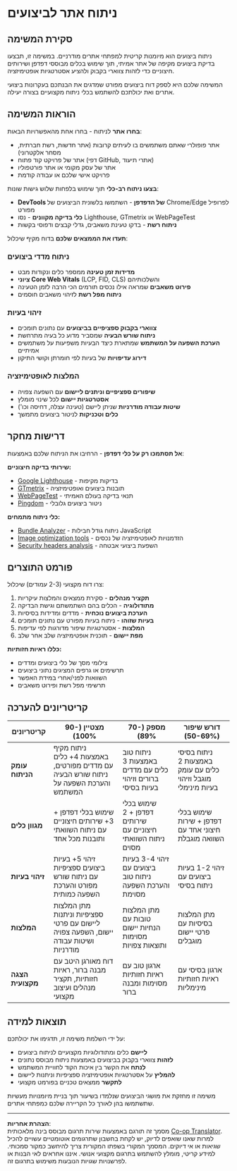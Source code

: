 <!--
CO_OP_TRANSLATOR_METADATA:
{
  "original_hash": "a203e560e58ccc6ba68bffc40c7c8676",
  "translation_date": "2025-10-23T01:40:08+00:00",
  "source_file": "5-browser-extension/3-background-tasks-and-performance/assignment.md",
  "language_code": "he"
}
-->
# ניתוח אתר לביצועים

## סקירת המשימה

ניתוח ביצועים הוא מיומנות קריטית למפתחי אתרים מודרניים. במשימה זו, תבצעו בדיקת ביצועים מקיפה של אתר אמיתי, תוך שימוש בכלים מבוססי דפדפן ושירותים חיצוניים כדי לזהות צווארי בקבוק ולהציע אסטרטגיות אופטימיזציה.

המשימה שלכם היא לספק דוח ביצועים מפורט שמדגים את הבנתכם בעקרונות ביצועי אתרים ואת יכולתכם להשתמש בכלי ניתוח מקצועיים בצורה יעילה.

## הוראות המשימה

**בחרו אתר** לניתוח - בחרו אחת מהאפשרויות הבאות:
- אתר פופולרי שאתם משתמשים בו לעיתים קרובות (אתר חדשות, רשת חברתית, מסחר אלקטרוני)
- אתר של פרויקט קוד פתוח (דפי GitHub, אתרי תיעוד)
- אתר של עסק מקומי או אתר פורטפוליו
- פרויקט אישי שלכם או עבודה קודמת

**בצעו ניתוח רב-כלי** תוך שימוש בלפחות שלוש גישות שונות:
- **DevTools של הדפדפן** - השתמשו בלשונית הביצועים של Chrome/Edge לפרופיל מפורט
- **כלי בדיקה מקוונים** - נסו Lighthouse, GTmetrix או WebPageTest
- **ניתוח רשת** - בדקו טעינת משאבים, גדלי קבצים ודפוסי בקשות

**תעדו את הממצאים שלכם** בדוח מקיף שיכלול:

### ניתוח מדדי ביצועים
- **מדידות זמן טעינה** ממספר כלים ונקודות מבט
- **ציוני Core Web Vitals** (LCP, FID, CLS) והשלכותיהם
- **פירוט משאבים** שמראה אילו נכסים תורמים הכי הרבה לזמן הטעינה
- **ניתוח מפל רשת** לזיהוי משאבים חוסמים

### זיהוי בעיות
- **צווארי בקבוק ספציפיים בביצועים** עם נתונים תומכים
- **ניתוח שורש הבעיה** שמסביר מדוע כל בעיה מתרחשת
- **הערכת השפעה על המשתמש** שמתארת כיצד הבעיות משפיעות על משתמשים אמיתיים
- **דירוג עדיפויות** של בעיות לפי חומרתן וקושי התיקון

### המלצות לאופטימיזציה
- **שיפורים ספציפיים וניתנים ליישום** עם השפעה צפויה
- **אסטרטגיות יישום** לכל שינוי מומלץ
- **שיטות עבודה מודרניות** שניתן ליישם (טעינה עצלה, דחיסה וכו')
- **כלים וטכניקות** לניטור ביצועים מתמשך

## דרישות מחקר

**אל תסתמכו רק על כלי דפדפן** - הרחיבו את הניתוח שלכם באמצעות:

**שירותי בדיקה חיצוניים:**
- [Google Lighthouse](https://developers.google.com/web/tools/lighthouse) - בדיקות מקיפות
- [GTmetrix](https://gtmetrix.com/) - תובנות ביצועים ואופטימיזציה
- [WebPageTest](https://www.webpagetest.org/) - תנאי בדיקה בעולם האמיתי
- [Pingdom](https://tools.pingdom.com/) - ניטור ביצועים גלובלי

**כלי ניתוח מתמחים:**
- [Bundle Analyzer](https://bundlephobia.com/) - ניתוח גודל חבילות JavaScript
- [Image optimization tools](https://squoosh.app/) - הזדמנויות לאופטימיזציה של נכסים
- [Security headers analysis](https://securityheaders.com/) - השפעת ביצועי אבטחה

## פורמט התוצרים

צרו דוח מקצועי (2-3 עמודים) שיכלול:

1. **תקציר מנהלים** - סקירת ממצאים והמלצות עיקריות
2. **מתודולוגיה** - הכלים בהם השתמשתם וגישת הבדיקה
3. **הערכת ביצועים נוכחית** - מדדים ומדידות בסיסיות
4. **בעיות שזוהו** - ניתוח בעיות מפורט עם נתונים תומכים
5. **המלצות** - אסטרטגיות שיפור מדורגות לפי עדיפות
6. **מפת יישום** - תוכנית אופטימיזציה שלב אחר שלב

**כללו ראיות חזותיות:**
- צילומי מסך של כלי ביצועים ומדדים
- תרשימים או גרפים המציגים נתוני ביצועים
- השוואות לפני/אחרי במידת האפשר
- תרשימי מפל רשת ופירוט משאבים

## קריטריונים להערכה

| קריטריונים | מצטיין (90-100%) | מספק (70-89%) | דורש שיפור (50-69%) |
| ----------- | ---------------- | -------------- | -------------------- |
| **עומק הניתוח** | ניתוח מקיף באמצעות 4+ כלים עם מדדים מפורטים, ניתוח שורש הבעיה והערכת השפעה על המשתמש | ניתוח טוב באמצעות 3 כלים עם מדדים ברורים וזיהוי בעיות בסיסי | ניתוח בסיסי באמצעות 2 כלים עם עומק מוגבל וזיהוי בעיות מינימלי |
| **מגוון כלים** | שימוש בכלי דפדפן + 3+ שירותים חיצוניים עם ניתוח השוואתי ותובנות מכל אחד | שימוש בכלי דפדפן + 2 שירותים חיצוניים עם ניתוח השוואתי מסוים | שימוש בכלי דפדפן + שירות חיצוני אחד עם השוואה מוגבלת |
| **זיהוי בעיות** | זיהוי 5+ בעיות ביצועים ספציפיות עם ניתוח שורש מפורט והערכת השפעה כמותית | זיהוי 3-4 בעיות ביצועים עם ניתוח טוב והערכת השפעה מסוימת | זיהוי 1-2 בעיות ביצועים עם ניתוח בסיסי |
| **המלצות** | מתן המלצות ספציפיות וניתנות ליישום עם פרטי יישום, השפעה צפויה ושיטות עבודה מודרניות | מתן המלצות טובות עם הנחיות יישום מסוימות ותוצאות צפויות | מתן המלצות בסיסיות עם פרטי יישום מוגבלים |
| **הצגה מקצועית** | דוח מאורגן היטב עם מבנה ברור, ראיות חזותיות, תקציר מנהלים ועיצוב מקצועי | ארגון טוב עם ראיות חזותיות מסוימות ומבנה ברור | ארגון בסיסי עם ראיות חזותיות מינימליות |

## תוצאות למידה

על ידי השלמת משימה זו, תדגימו את יכולתכם:
- **ליישם** כלים ומתודולוגיות מקצועיים לניתוח ביצועים
- **לזהות** צווארי בקבוק בביצועים באמצעות ניתוח מבוסס נתונים
- **לנתח** את הקשר בין איכות הקוד לחוויית המשתמש
- **להמליץ** על אסטרטגיות אופטימיזציה ספציפיות וניתנות ליישום
- **לתקשר** ממצאים טכניים בפורמט מקצועי

משימה זו מחזקת את מושגי הביצועים שנלמדו בשיעור תוך בניית מיומנויות מעשיות שתשתמשו בהן לאורך כל הקריירה שלכם כמפתחי אתרים.

---

**הצהרת אחריות**:  
מסמך זה תורגם באמצעות שירות תרגום מבוסס בינה מלאכותית [Co-op Translator](https://github.com/Azure/co-op-translator). למרות שאנו שואפים לדיוק, יש לקחת בחשבון שתרגומים אוטומטיים עשויים להכיל שגיאות או אי דיוקים. המסמך המקורי בשפתו המקורית צריך להיחשב כמקור סמכותי. למידע קריטי, מומלץ להשתמש בתרגום מקצועי אנושי. איננו אחראים לאי הבנות או לפרשנויות שגויות הנובעות משימוש בתרגום זה.